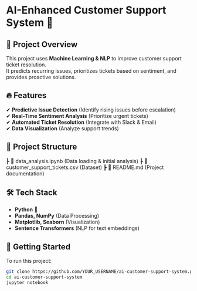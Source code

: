 # AI-Enhanced Customer Support System 🚀  

## 📌 Project Overview  
This project uses **Machine Learning & NLP** to improve customer support ticket resolution.  
It predicts recurring issues, prioritizes tickets based on sentiment, and provides proactive solutions.  

## 🔥 Features  
✔ **Predictive Issue Detection** (Identify rising issues before escalation)  
✔ **Real-Time Sentiment Analysis** (Prioritize urgent tickets)  
✔ **Automated Ticket Resolution** (Integrate with Slack & Email)  
✔ **Data Visualization** (Analyze support trends)  

## 📂 Project Structure  
┣ 📄 data_analysis.ipynb (Data loading & initial analysis)
┣ 📄 customer_support_tickets.csv (Dataset)
┣ 📄 README.md (Project documentation)

## 🛠 Tech Stack  
- **Python** 🐍  
- **Pandas, NumPy** (Data Processing)  
- **Matplotlib, Seaborn** (Visualization)  
- **Sentence Transformers** (NLP for text embeddings)  

## 🚀 Getting Started  
To run this project:  
```bash
git clone https://github.com/YOUR_USERNAME/ai-customer-support-system.git
cd ai-customer-support-system
jupyter notebook
